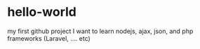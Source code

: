 # hello-world
my first github project
I want to learn
nodejs, ajax, json, and php frameworks (Laravel, .... etc)

